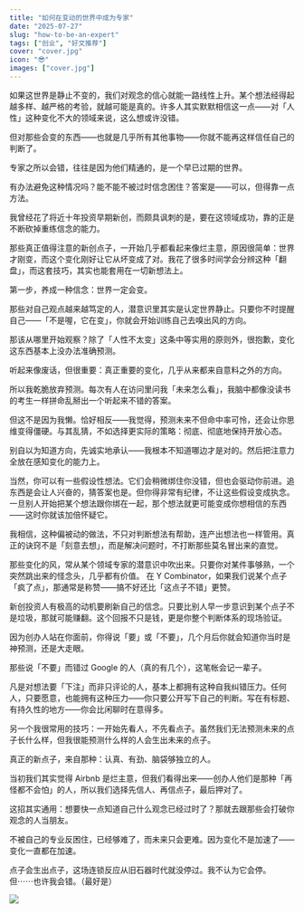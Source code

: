 ```yaml
---
title: "如何在变动的世界中成为专家"
date: "2025-07-27"
slug: "how-to-be-an-expert"
tags: ["创业", "好文推荐"]
cover: "cover.jpg"
icon: "😎"
images: ["cover.jpg"]
---
```

如果这世界是静止不变的，我们对观念的信心就能一路线性上升。某个想法经得起越多样、越严格的考验，就越可能是真的。许多人其实默默相信这一点——对「人性」这种变化不大的领域来说，这么想或许没错。



但对那些会变的东西——也就是几乎所有其他事物——你就不能再这样信任自己的判断了。



专家之所以会错，往往是因为他们精通的，是一个早已过期的世界。



有办法避免这种情况吗？能不能不被过时信念困住？答案是——可以，但得靠一点方法。



我曾经花了将近十年投资早期新创，而颇具讽刺的是，要在这领域成功，靠的正是不断砍掉重练信念的能力。



那些真正值得注意的新创点子，一开始几乎都看起来像烂主意，原因很简单：世界才刚变，而这个变化刚好让它从坏变成了对。我花了很多时间学会分辨这种「翻盘」，而这套技巧，其实也能套用在一切新想法上。



第一步，养成一种信念：世界一定会变。



那些对自己观点越来越笃定的人，潜意识里其实是认定世界静止。只要你不时提醒自己——「不是喔，它在变」，你就会开始训练自己去嗅出风的方向。



那该从哪里开始观察？除了「人性不太变」这条中等实用的原则外，很抱歉，变化这东西基本上没办法准确预测。



听起来像废话，但很重要：真正重要的变化，几乎从来都来自意料之外的方向。



所以我乾脆放弃预测。每次有人在访问里问我「未来怎么看」，我脑中都像没读书的考生一样拼命乱掰出一个听起来不错的答案。



但这不是因为我懒。恰好相反——我觉得，预测未来不但命中率可怜，还会让你思维变得僵硬。与其乱猜，不如选择更实际的策略：彻底、彻底地保持开放心态。



别自以为知道方向，先诚实地承认——我根本不知道哪边才是对的。然后把注意力全放在感知变化的能力上。



当然，你可以有一些假设性想法。它们会稍微绑住你没错，但也会驱动你前进。追东西是会让人兴奋的，猜答案也是。但你得非常有纪律，不让这些假设变成执念。
一旦别人开始把某个想法跟你绑在一起，那个想法就更可能变成你想相信的东西——这时你就该加倍怀疑它。



我相信，这种偏被动的做法，不只对判断想法有帮助，连产出想法也一样管用。真正的诀窍不是「刻意去想」，而是解决问题时，不打断那些莫名冒出来的直觉。



那些变化的风，常从某个领域专家的潜意识中吹出来。只要你对某件事够熟，一个突然跳出来的怪念头，几乎都有价值。
在 Y Combinator，如果我们说某个点子「疯了点」，那通常是称赞——搞不好还比「这点子不错」更赞。



新创投资人有极高的动机要刷新自己的信念。只要比别人早一步意识到某个点子不是垃圾，那就可能赚翻。这个回报不只是钱，更是你整个判断体系的现场验证。



因为创办人站在你面前，你得说「要」或「不要」，几个月后你就会知道你当时是神预测，还是大走眼。



那些说「不要」而错过 Google 的人（真的有几个），这笔帐会记一辈子。



凡是对想法要「下注」而非只评论的人，基本上都拥有这种自我纠错压力。任何人，只要愿意，也能拥有这种压力——你只要公开写下自己的判断。写在有标题、有持久性的地方——你会比闲聊时在意得多。



另一个我很常用的技巧：一开始先看人，不先看点子。虽然我们无法预测未来的点子长什么样，但我很能预测什么样的人会生出未来的点子。



真正的新点子，来自那种：认真、有劲、脑袋够独立的人。



当初我们其实觉得 Airbnb 是烂主意，但我们看得出来——创办人他们是那种「再怪都不会怕」的人，所以我们选择先信人、再信点子，最后押对了。



这招其实通用：想要快一点知道自己什么观念已经过时了？那就去跟那些会打破你观念的人当朋友。



不被自己的专业反困住，已经够难了，而未来只会更难。因为变化不是加速了——变化一直都在加速。



点子会生出点子，这场连锁反应从旧石器时代就没停过。我不认为它会停。
但⋯⋯也许我会错。（最好是）




![](https://prod-files-secure.s3.us-west-2.amazonaws.com/112d0858-5090-4d34-a606-b75eb8d65fd2/46476355-9cf3-4e99-9b7a-3531bc426380/1000202064.png?X-Amz-Algorithm=AWS4-HMAC-SHA256&X-Amz-Content-Sha256=UNSIGNED-PAYLOAD&X-Amz-Credential=ASIAZI2LB466ZX5AN4PR%2F20251011%2Fus-west-2%2Fs3%2Faws4_request&X-Amz-Date=20251011T211105Z&X-Amz-Expires=3600&X-Amz-Security-Token=IQoJb3JpZ2luX2VjEHMaCXVzLXdlc3QtMiJGMEQCIBGFuAr9rmcMvzxsoYl8pgaBuDrs9q4nHU8os9uTtmd3AiBeWU5zszCK6C89E%2Fi%2FF0%2F%2B48lazBY2o%2BBhNz%2F4ay1F7yr%2FAwgcEAAaDDYzNzQyMzE4MzgwNSIM3BfZYDqbWZQceSulKtwD7bRGXBeH472HD14jui4q2MxTFDL5alI4FnlL5w1nSFnarkSrDNtklx5YQ5JnTAyAmGEpw86IIRxH%2FekyIHLp3yJHouacIi%2B8wAFfz4q%2BFznIVccfGymCGrg98Oy79tq5Auqw1BMKVstFCf6YWDcSF%2BgbJ7AL%2F3lBoJrZjmnXVBJu%2F9cULVV7vXwlwSsIl%2BZgFGGSBJIjGlNXRjIYv7cjl7yj1rirn8j59w7iHbcybBl5qX1nQxS%2FEF6I3mzqexlUevDrb3X80aPmq2x9LYgvpyLabIYx4q%2FXBf4QPKfPiMyIzFs86A9O%2FQG80F9UemnlRv%2F7S6prhFRBINUR4AYZ6MlTgO4PBiBK5C5FWHyC9SvJB%2BsSWtduYHYXUdfQL96C3sS7ILzRspjsexr1pJoPEKXxOf8nEpKVD0I%2FWuFu4qMuTLytKH%2Fb324B%2FMqpiFsZMKsiAH%2Bgn1W8atsHlajVDnLCFtFFpV1jvqGcEnOCYWASuU8vMdRAY1rAUl170LY4ntgVmu8PziM%2BqMcwY5XsqDe5YNH01uBLxeQZ%2F6xfBORBv%2Fb9TB0QaNBvMfLyYvxChzuBjOQwPfkguZagNSsbR5i1PZHG%2BbI1KvJIxAaaP0T8BIsbTYf1rq9APJ4wi8WqxwY6pgHUaXtknFQzqmn%2B3%2B37knKTR%2FG2ikx25Nh4Qh%2BFGwmflNWyIuTKoNw8gzherzE1uZOigULPco0vWQgwK%2B89cfs8xHAJNXLE%2BM1%2FXpBOVuRqbQFXKQ0YsxRwLePv1p9pRuXpwA5CrRdy1W%2F3EEXAuBKo3vAWcfw5Et5XNq5Txt4p9wJCDgqzrHr7n4HZaWJwTknHJVQp6t%2FUIh3uknDx8E%2B88OyayXYB&X-Amz-Signature=10464c741afdbe480bfb4019f5a34f48d3758d0cca226d50b34b062efe4fda26&X-Amz-SignedHeaders=host&x-amz-checksum-mode=ENABLED&x-id=GetObject)

